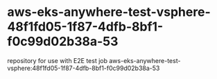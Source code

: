 # aws-eks-anywhere-test-vsphere-48f1fd05-1f87-4dfb-8bf1-f0c99d02b38a-53
repository for use with E2E test job aws-eks-anywhere-test-vsphere:48f1fd05-1f87-4dfb-8bf1-f0c99d02b38a-53
